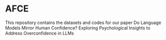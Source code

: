 # AFCE

This repository contains the datasets and codes for our paper Do Language Models Mirror Human Confidence? Exploring Psychological Insights to Address Overconfidence in LLMs
